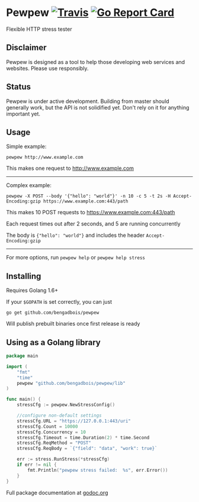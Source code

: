 # Pewpew [![Travis](https://img.shields.io/travis/bengadbois/pewpew.svg?branch=master)](https://travis-ci.org/bengadbois/pewpew) [![Go Report Card](https://goreportcard.com/badge/github.com/bengadbois/pewpew)](https://goreportcard.com/report/github.com/bengadbois/pewpew)

Flexible HTTP stress tester

## Disclaimer
Pewpew is designed as a tool to help those developing web services and websites. Please use responsibly.

## Status
Pewpew is under active development. Building from master should generally work, but the API is not solidified yet. Don't rely on it for anything important yet.

## Usage
Simple example:
```
pewpew http://www.example.com
```
This makes one request to http://www.example.com

---

Complex example:
```
pewpew -X POST --body '{"hello": "world"}' -n 10 -c 5 -t 2s -H Accept-Encoding:gzip https://www.example.com:443/path
```
This makes 10 POST requests to https://www.example.com:443/path

Each request times out after 2 seconds, and 5 are running concurrently

The body is `{"hello": "world"}` and includes the header `Accept-Encoding:gzip`

---

For more options, run `pewpew help` or `pewpew help stress`

## Installing
Requires Golang 1.6+

If your `$GOPATH` is set correctly, you can just

```go get github.com/bengadbois/pewpew```

Will publish prebuilt binaries once first release is ready

## Using as a Golang library
```go
package main

import (
	"fmt"
	"time"
	pewpew "github.com/bengadbois/pewpew/lib"
)

func main() {
	stressCfg := pewpew.NewStressConfig()

	//configure non-default settings
	stressCfg.URL = "https://127.0.0.1:443/uri"
	stressCfg.Count = 10000
	stressCfg.Concurrency = 10
	stressCfg.Timeout = time.Duration(2) * time.Second
	stressCfg.ReqMethod = "POST"
	stressCfg.ReqBody = `{"field": "data", "work": true}`

	err := stress.RunStress(*stressCfg)
	if err != nil {
		fmt.Println("pewpew stress failed:  %s", err.Error())
	}
}
```
Full package documentation at [godoc.org](https://godoc.org/github.com/bengadbois/pewpew/lib)
